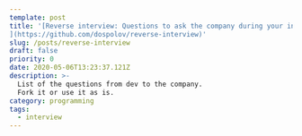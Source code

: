 ```yaml
---
template: post
title: '[Reverse interview: Questions to ask the company during your interview
](https://github.com/dospolov/reverse-interview)'
slug: /posts/reverse-interview
draft: false
priority: 0
date: 2020-05-06T13:23:37.121Z
description: >-
  List of the questions from dev to the company.
  Fork it or use it as is.
category: programming
tags:
  - interview
---
```

